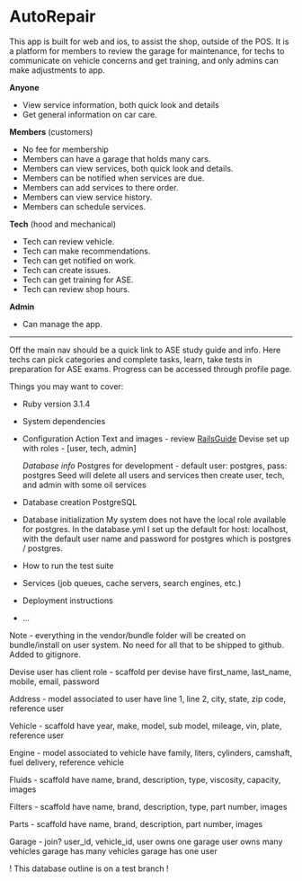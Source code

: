 # AutoRepair

This app is built for web and ios, to assist the shop, outside of the POS. It is a platform for members to review the garage for maintenance, for techs to communicate on vehicle concerns and get training, and only admins can make adjustments to app.

**Anyone**

  * View service information, both quick look and details
  * Get general information on car care.

**Members** (customers)

  * No fee for membership
  * Members can have a garage that holds many cars.
  * Members can view services, both quick look and details.
  * Members can be notified when services are due.
  * Members can add services to there order.
  * Members can view service history.
  * Members can schedule services.

**Tech** (hood and mechanical)

  * Tech can review vehicle.
  * Tech can make recommendations.
  * Tech can get notified on work.
  * Tech can create issues.
  * Tech can get training for ASE.
  * Tech can review shop hours.

**Admin**

  * Can manage the app.

************************************************

Off the main nav should be a quick link to ASE study guide and info. Here techs can pick categories and complete tasks, learn, take tests in preparation for ASE exams. Progress can be accessed through profile page.

Things you may want to cover:

* Ruby version
  3.1.4

* System dependencies

* Configuration
  Action Text and images - review [RailsGuide](https://guides.rubyonrails.org/action_text_overview.html)
  Devise set up with roles - [user, tech, admin]
  
  *Database info*
  Postgres for development - default user: postgres, pass: postgres
  Seed will delete all users and services then create user, tech, and admin with some oil services

* Database creation
  PostgreSQL

* Database initialization
  My system does not have the local role available for postgres. In the database.yml I set up the default for host: localhost, with the default user name and password for postgres which is postgres / postgres.

* How to run the test suite

* Services (job queues, cache servers, search engines, etc.)

* Deployment instructions

* ...

Note - everything in the vendor/bundle folder will be created on bundle/install on user system. No need for all that to be shipped to github. Added to gitignore.


Devise user has client role - scaffold per devise
  have first_name, last_name, mobile, email, password

Address - model associated to user
  have line 1, line 2, city, state, zip code, reference user

Vehicle - scaffold
  have year, make, model, sub model, mileage, vin, plate, reference user

Engine - model associated to vehicle
  have family, liters, cylinders, camshaft, fuel delivery, reference vehicle

Fluids - scaffold
  have name, brand, description, type, viscosity, capacity, images

Filters - scaffold
  have name, brand, description, type, part number, images

Parts - scaffold
  have name, brand, description, part number, images

Garage - join? user_id, vehicle_id, 
  user owns one garage
  user owns many vehicles
  garage has many vehicles
  garage has one user

! This database outline is on a test branch ! 